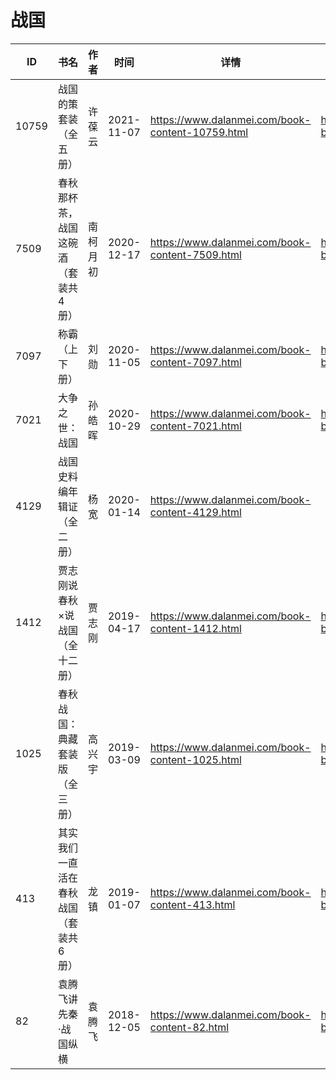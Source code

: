 # 战国

| ID | 书名 | 作者 | 时间 | 详情 | 下载页面 | EPUB下载链接 | MOBI下载链接 | AZW3下载链接 |
| --- | --- | --- | --- | --- | --- | --- | --- | --- |
| 10759 | 战国的策套装（全五册） | 许葆云 | 2021-11-07 | https://www.dalanmei.com/book-content-10759.html | https://www.dalanmei.com/download-book-10759.html | http://ct.dalanmei.com/f/31084289-570138795-cf738a | http://ct.dalanmei.com/f/31084289-570354716-60822d | http://ct.dalanmei.com/f/31084289-571402627-282055 |
| 7509 | 春秋那杯茶，战国这碗酒（套装共4册） | 南柯月初 | 2020-12-17 | https://www.dalanmei.com/book-content-7509.html | https://www.dalanmei.com/download-book-7509.html | http://ct.dalanmei.com/f/31084289-571637970-db7374 | http://ct.dalanmei.com/f/31084289-572121680-48e66b | http://ct.dalanmei.com/f/31084289-572183171-8ac2d8 |
| 7097 | 称霸（上下册） | 刘勋 | 2020-11-05 | https://www.dalanmei.com/book-content-7097.html | https://www.dalanmei.com/download-book-7097.html | http://ct.dalanmei.com/f/31084289-571538920-5c1449 | http://ct.dalanmei.com/f/31084289-571807014-40235c | http://ct.dalanmei.com/f/31084289-572195984-35de39 |
| 7021 | 大争之世：战国 | 孙皓晖 | 2020-10-29 | https://www.dalanmei.com/book-content-7021.html | https://www.dalanmei.com/download-book-7021.html | http://ct.dalanmei.com/f/31084289-571540797-132569 | http://ct.dalanmei.com/f/31084289-571808508-903781 | http://ct.dalanmei.com/f/31084289-572196237-2e9dda |
| 4129 | 战国史料编年辑证（全二册） | 杨宽 | 2020-01-14 | https://www.dalanmei.com/book-content-4129.html |  |  |  |  |
| 1412 | 贾志刚说春秋×说战国（全十二册） | 贾志刚 | 2019-04-17 | https://www.dalanmei.com/book-content-1412.html | https://www.dalanmei.com/download-book-1412.html | http://ct.dalanmei.com/f/31084289-571423017-fa8fcc | http://ct.dalanmei.com/f/31084289-571781888-bfa2f3 | http://ct.dalanmei.com/f/31084289-571883039-9b5ad0 |
| 1025 | 春秋战国：典藏套装版（全三册） | 高兴宇 | 2019-03-09 | https://www.dalanmei.com/book-content-1025.html | https://www.dalanmei.com/download-book-1025.html | http://ct.dalanmei.com/f/31084289-571451505-db7e5b | http://ct.dalanmei.com/f/31084289-571785121-9d77a3 | http://ct.dalanmei.com/f/31084289-571885375-1da6b2 |
| 413 | 其实我们一直活在春秋战国（套装共6册） | 龙镇 | 2019-01-07 | https://www.dalanmei.com/book-content-413.html | https://www.dalanmei.com/download-book-413.html | http://ct.dalanmei.com/f/31084289-571455233-f6c0f2 | http://ct.dalanmei.com/f/31084289-571787785-4343cf | http://ct.dalanmei.com/f/31084289-571888685-f9490c |
| 82 | 袁腾飞讲先秦·战国纵横 | 袁腾飞 | 2018-12-05 | https://www.dalanmei.com/book-content-82.html | https://www.dalanmei.com/download-book-82.html | http://ct.dalanmei.com/f/31084289-571458427-258627 | http://ct.dalanmei.com/f/31084289-571791470-bfc374 | http://ct.dalanmei.com/f/31084289-571900400-c7505f |
